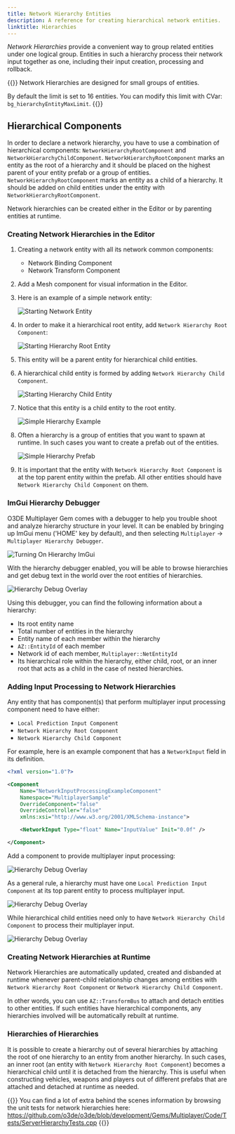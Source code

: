 ```yaml
---
title: Network Hierarchy Entities
description: A reference for creating hierarchical network entities.
linktitle: Hierarchies
---
```


*Network Hierarchies* provide a convenient way to group related entities under one logical group. Entities in such a hierarchy process their network input together as one, including their input creation, processing and rollback.

{{<important>}}
Network Hierarchies are designed for small groups of entities.

By default the limit is set to 16 entities. You can modify this limit with CVar: `bg_hierarchyEntityMaxLimit`.
{{</important>}}

## Hierarchical Components

In order to declare a network hierarchy, you have to use a combination of hierarchical components: `NetworkHierarchyRootComponent` and `NetworkHierarchyChildComponent`. `NetworkHierarchyRootComponent` marks an entity as the root of a hierarchy and it should be placed on the highest parent of your entity prefab or a group of entities. `NetworkHierarchyRootComponent` marks an entity as a child of a hierarchy. It should be added on child entities under the entity with `NetworkHierarchyRootComponent`.

Network hierarchies can be created either in the Editor or by parenting entities at runtime.

### Creating Network Hierarchies in the Editor

1. Creating a network entity with all its network common components:
    - Network Binding Component
    - Network Transform Component


1. Add a Mesh component for visual information in the Editor.

1. Here is an example of a simple network entity:

    ![Starting Network Entity](/images/user-guide/gems/reference/multiplayer/starting_network_entity.png)

1. In order to make it a hierarchical root entity, add `Network Hierarchy Root Component`:

    ![Starting Hierarchy Root Entity](/images/user-guide/gems/reference/multiplayer/starting_hierarchy_root_entity.png)

1. This entity will be a parent entity for hierarchical child entities.

1. A hierarchical child entity is formed by adding `Network Hierarchy Child Component`.

    ![Starting Hierarchy Child Entity](/images/user-guide/gems/reference/multiplayer/starting_hierarchy_child_entity.png)

1. Notice that this entity is a child entity to the root entity.

    ![Simple Hierarchy Example](/images/user-guide/gems/reference/multiplayer/simple_hierarchy.png)

1. Often a hierarchy is a group of entities that you want to spawn at runtime. In such cases you want to create a prefab out of the entities.

    ![Simple Hierarchy Prefab](/images/user-guide/gems/reference/multiplayer/simple_hierarchy_prefab.png)

1. It is important that the entity with `Network Hierarchy Root Component` is at the top parent entity within the prefab. All other entities should have `Network Hierarchy Child Component` on them.


### ImGui Hierarchy Debugger

O3DE Multiplayer Gem comes with a debugger to help you trouble shoot and analyze hierarchy structure in your level. It can be enabled by bringing up ImGui menu ('HOME' key by default), and then selecting `Multiplayer` -> `Multiplayer Hierarchy Debugger`.

![Turning On Hierarchy ImGui](/images/user-guide/gems/reference/multiplayer/turning_on_imgui_hierarchy_debugger.png)

With the hierarchy debugger enabled, you will be able to browse hierarchies and get debug text in the world over the root entities of hierarchies.

![Hierarchy Debug Overlay](/images/user-guide/gems/reference/multiplayer/imgui_hierarchy_debugger_overlay.png)

Using this debugger, you can find the following information about a hierarchy:
- Its root entity name
- Total number of entities in the hierarchy
- Entity name of each member within the hierarchy
- `AZ::EntityId` of each member
- Network id of each member, `Multiplayer::NetEntityId`
- Its hierarchical role within the hierarchy, either child, root, or an inner root that acts as a child in the case of nested hierarchies.


### Adding Input Processing to Network Hierarchies

Any entity that has component(s) that perform multiplayer input processing component need to have either:
- `Local Prediction Input Component`
- `Network Hierarchy Root Component`
- `Network Hierarchy Child Component`

For example, here is an example component that has a `NetworkInput` field in its definition.

```xml
<?xml version="1.0"?>

<Component
    Name="NetworkInputProcessingExampleComponent"
    Namespace="MultiplayerSample"
    OverrideComponent="false"
    OverrideController="false"
    xmlns:xsi="http://www.w3.org/2001/XMLSchema-instance">

    <NetworkInput Type="float" Name="InputValue" Init="0.0f" />

</Component>
```

Add a component to provide multiplayer input processing:

![Hierarchy Debug Overlay](/images/user-guide/gems/reference/multiplayer/hierarchy_child_entity_with_input_processing_component.png)

As a general rule, a hierarchy must have one `Local Prediction Input Component` at its top parent entity to process multiplayer input.

![Hierarchy Debug Overlay](/images/user-guide/gems/reference/multiplayer/hierarchy_root_with_local_prediction_component.png)

While hierarchical child entities need only to have `Network Hierarchy Child Component` to process their multiplayer input.

![Hierarchy Debug Overlay](/images/user-guide/gems/reference/multiplayer/hierarchy_child_entity_with_input_processing.png)



### Creating Network Hierarchies at Runtime

Network Hierarchies are automatically updated, created and disbanded at runtime whenever parent-child relationship changes among entities with `Network Hierarchy Root Component` or `Network Hierarchy Child Component`.

In other words, you can use `AZ::TransformBus` to attach and detach entities to other entities. If such entities have hierarchical components, any hierarchies involved will be automatically rebuilt at runtime.

### Hierarchies of Hierarchies

It is possible to create a hierarchy out of several hierarchies by attaching the root of one hierarchy to an entity from another hierarchy. In such cases, an inner root (an entity with `Network Hierarchy Root Component`) becomes a hierarchical child until it is detached from the hierarchy. This is useful when constructing vehicles, weapons and players out of different prefabs that are attached and detached at runtime as needed.


{{<note>}}
You can find a lot of extra behind the scenes information by browsing the unit tests for network hierarchies here:
https://github.com/o3de/o3de/blob/development/Gems/Multiplayer/Code/Tests/ServerHierarchyTests.cpp
{{</note>}}

